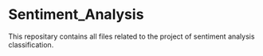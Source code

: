 # Sentiment_Analysis
This repositary contains all files related to the project of sentiment analysis classification.
